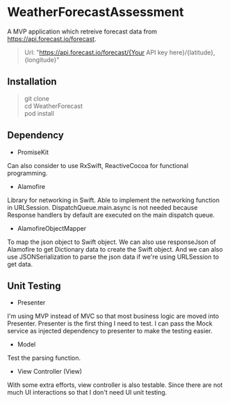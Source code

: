 # WeatherForecastAssessment

A MVP application which retreive forecast data from https://api.forecast.io/forecast.

> Url: "https://api.forecast.io/forecast/{Your API key here}/{latitude}, {longitude}"

## Installation

> git clone  
> cd WeatherForecast  
> pod install  

## Dependency

- PromiseKit

Can also consider to use RxSwift, ReactiveCocoa for functional programming.

- Alamofire

Library for networking in Swift. Able to implement the networking function in URLSession. DispatchQueue.main.async is not needed because Response handlers by default are executed on the main dispatch queue.

- AlamofireObjectMapper

To map the json object to Swift object. We can also use responseJson of Alamofire to get Dictionary data to create the Swift object. And we can also use JSONSerialization to parse the json data if we're using URLSession to get data.

## Unit Testing

- Presenter

I'm using MVP instead of MVC so that most business logic are moved into Presenter. Presenter is the first thing I need to test. I can pass the Mock service as injected dependency to presenter to make the testing easier.

- Model

Test the parsing function.

- View Controller (View) 

With some extra efforts, view controller is also testable. Since there are not much UI interactions so that I don't need UI unit testing.



